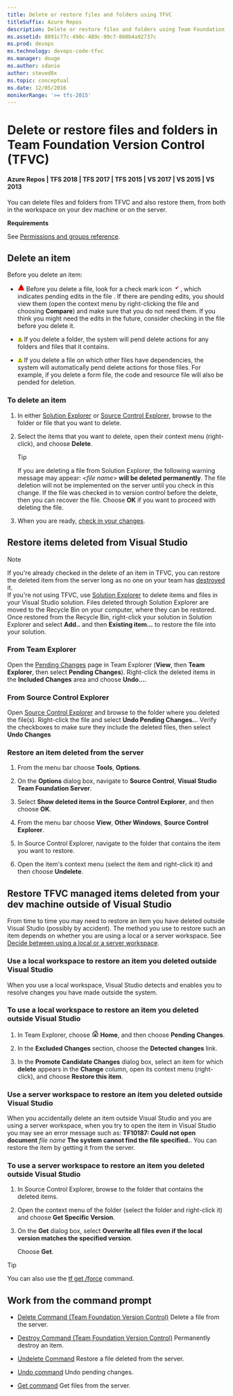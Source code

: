 ```yaml
---
title: Delete or restore files and folders using TFVC 
titleSuffix: Azure Repos
description: Delete or restore files and folders using Team Foundation Version control
ms.assetid: 8891c77c-490c-489c-99c7-860b4a92737c
ms.prod: devops
ms.technology: devops-code-tfvc
ms.manager: douge
ms.author: sdanie
author: steved0x
ms.topic: conceptual
ms.date: 12/05/2016
monikerRange: '>= tfs-2015'
---
```



# Delete or restore files and folders in Team Foundation Version Control (TFVC)

#### Azure Repos | TFS 2018 | TFS 2017 | TFS 2015 | VS 2017 | VS 2015 | VS 2013

You can delete files and folders from TFVC and also restore them, from both in the workspace on your dev machine or on the server.

**Requirements**

See [Permissions and groups reference](../../organizations/security/permissions.md).

## Delete an item

Before you delete an item:

-   ![](_img/delete-restore-files-folders/IC572373.png) Before you delete a file, look for a check mark icon ![](_img/delete-restore-files-folders/IC51402.gif), which indicates pending edits in the file . If there are pending edits, you should view them (open the context menu by right-clicking the file and choosing **Compare**) and make sure that you do not need them. If you think you might need the edits in the future, consider checking in the file before you delete it.

-   ![](_img/delete-restore-files-folders/important.png) If you delete a folder, the system will pend delete actions for any folders and files that it contains.

-   ![](_img/delete-restore-files-folders/important.png) If you delete a file on which other files have dependencies, the system will automatically pend delete actions for those files. For example, if you delete a form file, the code and resource file will also be pended for deletion.

### To delete an item

1.  In either [Solution Explorer](develop-code-manage-pending-changes.md) or [Source Control Explorer](use-source-control-explorer-manage-files-under-version-control.md), browse to the folder or file that you want to delete.

2.  Select the items that you want to delete, open their context menu (right-click), and choose **Delete**.

	> [!TIP]  
	> If you are deleting a file from Solution Explorer, the following warning message may appear: &lt;*file name*&gt; **will be deleted permanently**. The file deletion will not be implemented on the server until you check in this change. 
	> If the file was checked in to version control before the delete, then you can recover the file. Choose **OK** if you want to proceed with deleting the file.

3.  When you are ready, [check in your changes](check-your-work-team-codebase.md).

## Restore items deleted from Visual Studio

> [!NOTE] 
> If you're already checked in the delete of an item in TFVC, you can restore the deleted item from the server long as no one on your team has [destroyed](destroy-command-team-foundation-version-control.md) it.  
> If you're not using TFVC, use [Solution Explorer](/visualstudio/ide/solutions-and-projects-in-visual-studio#managing-projects-in-solution-explorer) to delete items and files in your Visual Studio solution. 
> Files deleted through Solution Explorer are moved to the Recycle Bin on your computer, where they can be restored.
> Once restored from the Recycle Bin, right-click your solution in Solution Explorer and select **Add..** and then **Existing item...** to restore the file into your solution.

### From Team Explorer

Open the [Pending Changes](develop-code-manage-pending-changes.md) page in Team Explorer (**View**, then **Team Explorer**, then select **Pending Changes**). 
Right-click the deleted items in the **Included Changes** area and choose **Undo...**.

### From Source Control Explorer

Open [Source Control Explorer](use-source-control-explorer-manage-files-under-version-control.md) and browse to the folder where you deleted the file(s). Right-click the file and select **Undo Pending Changes..**.
Verify the checkboxes to make sure they include the deleted files, then select **Undo Changes**

### Restore an item deleted from the server

1.  From the menu bar choose **Tools**, **Options**.

2.  On the **Options** dialog box, navigate to **Source Control**, **Visual Studio Team Foundation Server**.

3.  Select **Show deleted items in the Source Control Explorer**, and then choose **OK**.

4.  From the menu bar choose **View**, **Other Windows**, **Source Control Explorer**.

5.  In Source Control Explorer, navigate to the folder that contains the item you want to restore.

6.  Open the item's context menu (select the item and right-click it) and then choose **Undelete**.

## Restore TFVC managed items deleted from your dev machine outside of Visual Studio

From time to time you may need to restore an item you have deleted outside Visual Studio (possibly by accident). The method you use to restore such an item depends on whether you are using a local or a server workspace. See [Decide between using a local or a server workspace](decide-between-using-local-server-workspace.md).

### Use a local workspace to restore an item you deleted outside Visual Studio

When you use a local workspace, Visual Studio detects and enables you to resolve changes you have made outside the system.

### To use a local workspace to restore an item you deleted outside Visual Studio

1.  In Team Explorer, choose ![](_img/delete-restore-files-folders/IC547418.png) **Home**, and then choose **Pending Changes**.

2.  In the **Excluded Changes** section, choose the **Detected changes** link.

3.  In the **Promote Candidate Changes** dialog box, select an item for which **delete** appears in the **Change** column, open its context menu (right-click), and choose **Restore this item**.

### Use a server workspace to restore an item you deleted outside Visual Studio

When you accidentally delete an item outside Visual Studio and you are using a server workspace, when you try to open the item in Visual Studio you may see an error message such as: **TF10187: Could not open document** *file name* **The system cannot find the file specified.**. You can restore the item by getting it from the server.

### To use a server workspace to restore an item you deleted outside Visual Studio

1.  In Source Control Explorer, browse to the folder that contains the deleted items.

2.  Open the context menu of the folder (select the folder and right-click it) and choose **Get Specific Version**.

3.  On the **Get** dialog box, select **Overwrite all files even if the local version matches the specified version**.

    Choose **Get**.

> [!TIP]
> You can also use the [tf get /force](get-command.md) command.

## Work from the command prompt

-    [Delete Command (Team Foundation Version Control)](delete-command-team-foundation-version-control.md)  Delete a file from the server.

-    [Destroy Command (Team Foundation Version Control)](destroy-command-team-foundation-version-control.md)  Permanently destroy an item.

-    [Undelete Command](undelete-command.md)  Restore a file deleted from the server.

-    [Undo command](undo-command.md)  Undo pending changes.

-    [Get command](get-command.md)  Get files from the server.

